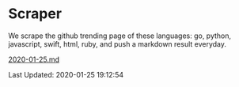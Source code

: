 # Scraper

We scrape the github trending page of these languages: go, python, javascript, swift, html, ruby, and push a markdown result everyday.

[2020-01-25.md](https://github.com/henson/Scraper/blob/master/2020-01-25.md)

Last Updated: 2020-01-25 19:12:54